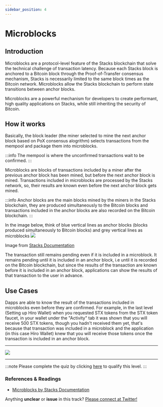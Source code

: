 ```yaml
---
sidebar_position: 4
---
```


# Microblocks

## Introduction

Microblocks are a protocol-level feature of the Stacks blockchain that solve the technical challenge of transaction latency. Because each Stacks block is anchored to a Bitcoin block through the Proof-of-Transfer consensus mechanism, Stacks is necessarily limited to the same block times as the Bitcoin network. Microblocks allow the Stacks blockchain to perform state transitions between anchor blocks.

Microblocks are a powerful mechanism for developers to create performant, high quality applications on Stacks, while still inheriting the security of Bitcoin.

## How it works

Basically, the block leader (the miner selected to mine the next anchor block based on PoX consensus alogrithm) selects transactions from the mempool and package them into microblocks. 

:::info
The mempool is where the unconfirmed transactions wait to be confirmed.
:::

Microblocks are blocks of transactions included by a miner after the previous anchor block has been mined, but before the next anchor block is mined. Transactions included in microblocks are processed by the Stacks network, so, their results are known even before the next anchor block gets mined.

:::info
Anchor blocks are the main blocks mined by the miners in the Stacks blockchain, they are produced simultaneously to the Bitcoin blocks and transactions included in the anchor blocks are also recorded on the Bitcoin blockchain.
:::

In the image below, think of blue vertical lines as anchor blocks (blocks produced simultaneously to Bitcoin blocks) and grey vertical lines as microblocks
<img src="https://docs.stacks.co/assets/images/stx-microblocks-dc2a427bc95fb9a5037bacd3991086a8.png" />

Image from [Stacks Documentation](https://docs.stacks.co/docs/intro)

The transaction still remains pending even if it is included in a microblock. It remains pending until it is included in an anchor block, i.e until it is recorded on the Bitcoin blockchain, but since the results of the transaction are known before it is included in an anchor block, applications can show the results of that transaction to the user in advance.

## Use Cases

Dapps are able to know the result of the transactions included in microblocks even before they are confirmed. For example, in the last level (Setting up Hiro Wallet) when you requested STX tokens from the STX token faucet, in your wallet under the "Activity" tab it was shown that you will receive 500 STX tokens, though you hadn't received them yet, that's because that transaction was included in a microblock and the application (in this case Hiro Wallet) knew that you will receive those tokens once the transaction is included in an anchor block.
<hr></hr>
<img src="https://cdn.discordapp.com/attachments/947480890181812294/1018547596547063939/unknown.png" />
<hr></hr>

:::note
Please complete the quiz by clicking [here](https://forms.gle/ug4iAWKhseGSmokS8) to qualify this level.
:::

### References & Readings
- [Microblocks by Stacks Documentation](https://docs.stacks.co/docs/understand-stacks/microblocks)

Anything **unclear** or **issue** in this track? [Please connect at Twitter!](https://twitter.com/SahilAujla15)
